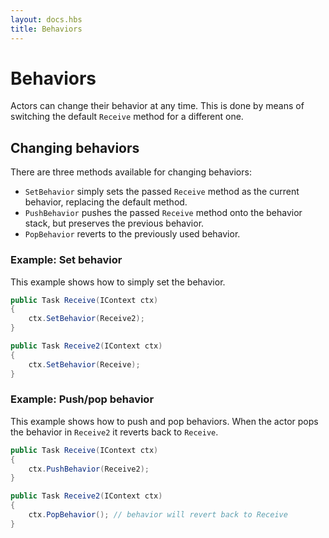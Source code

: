 ```yaml
---
layout: docs.hbs
title: Behaviors
---
```


# Behaviors

Actors can change their behavior at any time. This is done by means of switching the default `Receive` method for a different one.

## Changing behaviors

There are three methods available for changing behaviors:

* `SetBehavior` simply sets the passed `Receive` method as the current behavior, replacing the default method.
* `PushBehavior` pushes the passed `Receive` method onto the behavior stack, but preserves the previous behavior.
* `PopBehavior` reverts to the previously used behavior.

### Example: Set behavior

This example shows how to simply set the behavior.

```csharp
public Task Receive(IContext ctx)
{
    ctx.SetBehavior(Receive2);
}

public Task Receive2(IContext ctx)
{
    ctx.SetBehavior(Receive);
}
```

### Example: Push/pop behavior

This example shows how to push and pop behaviors. When the actor pops the behavior in `Receive2` it reverts back to `Receive`.

```csharp
public Task Receive(IContext ctx)
{
    ctx.PushBehavior(Receive2);
}

public Task Receive2(IContext ctx)
{
    ctx.PopBehavior(); // behavior will revert back to Receive
}
```
